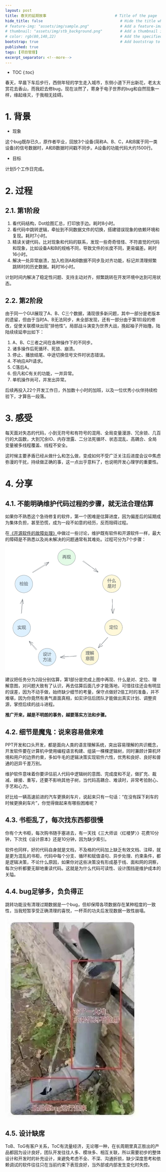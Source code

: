 ```yaml
---
layout: post
title: 春天的延期故事                               # Title of the page
hide_title: false                                   # Hide the title when displaying the post, but shown in lists of posts
# feature-img: "assets/img/sample.png"              # Add a feature-image to the post
# thumbnail: "assets/img/stb_background.png"        # Add a thumbnail image on blog view
# color: rgb(80,140,22)                             # Add the specified color as feature image, and change link colors in post
bootstrap: true                                     # Add bootstrap to the page
published: true
tags: [项目管理]
excerpt_separator: <!--more-->
---
```


<!--more-->
* TOC
{:toc}

春天，早晨下车后步行，西侧年轻的学生走入城市，东侧小道下开出新花，老太太赏花去香山，而我赶去修bug，现在淡然了，寄身于电子世界的bug和自然现象一样，缘起缘灭，于我相无挂碍。

# 1. 背景

* 现象

这个bug既存已久，原作者毕业，回放3个设备(简称A、B、C，A和B属于同一类设备)的信号数据时，A和B数据时间戳不同步。A设备的功能代码大约1500行。

* 目标

计划5个工作日完成。

# 2. 过程

## 2.1. 第1阶段

1. 看代码结构，Dot绘图汇总，打印放手边。耗时8小时。
1. 看代码中跳转逻辑，牵扯到不同数据文件的切换，搭建错误现象的依赖环境和复现。耗时7小时。
1. 精读关键代码，比对现象和代码的联系，发现一些奇奇怪怪、不符直觉的代码和现象，比如设备A和B的规格不同，导致文件的长度不同，更易偏差。耗时16小时。
1. 解决一处异常崩溃，加入检测A和B数据不同步及对齐功能，标记并清理频繁跳转时的历史数据。耗时16小时。

计划时间内解决了稳定性问题、支持主动对齐，频繁跳转在开发环境中达到可用状态。

## 2.2. 第2阶段

由于同一个GUI展现了A、B、C三个数据，涌现很多新问题，其中一部分是老版本的遗留，但由于当时A、B无法同步，未全部发现，还有一部分由于第1阶段的修改，促使关联模块出现”排他性“。局部战斗演变为世界大战，挽起袖子开始撸，陆陆续续延申出如下：

1. A、B、C三者之间在各种操作下的不同步。
1. 诸多操作后死循环、死锁、崩溃。
1. 停止、播放结尾、中途切换信号文件时状态错误。
1. 不响应API请求。
1. C落后A。
1. 但凡和C有关的功能，一并异常。
1. 单机操作尚可，并发出异常。

后续再投入22个开发工作日，外加数十小时的加班，以及一位优秀小伙伴持续检验下，才算告一段落。

# 3. 感受

每天面对失态的代码，小到无符号和有符号的混用、全局变量漫游、冗余锁、几百行的大函数，大到冗余IO、内存泄露、二分法死循环、状态混乱、高耦合、全局变量被多线程覆盖、线程不安全。

这时候主要矛盾已经从做什么和怎么做，变成如何不受广泛关注后进度会议中焦虑弥漫的干扰，持续做正确的事，这一点出乎意料了，也说明开发心理学的重要性。

# 4. 分享

## 4.1. 不能明确维护代码过程的步骤，就无法合理估算

如果你不熟悉这个急待修复的软件，第一个困难是估算进度，因为偏差后的延期成为集体负担，甚至恐慌，成为一段不如意的经历，反而阻碍过程。

在[《开源软件的故障处理》](https://hubugui.github.io/2022/12/11/%E5%BC%80%E6%BA%90%E8%BD%AF%E4%BB%B6%E7%9A%84%E6%95%85%E9%9A%9C%E5%A4%84%E7%90%86.html)中做过一些讨论，维护既有软件和开源软件一样，最大的障碍是不熟悉以及尚未解决的问题通常有其难处。过程可分为7个步骤：

![开源软件的故障处理](/assets/img/post/2023-06-18/maintenance.png)

建议把任务分为2段分别估算，第1部分是完成上图中再现、什么是对、定位、理解意图，对问题大致有了认识，再去估算后面几步才能落地，可惜往往还会有明显的误差，因为不动手做，始终缺少细节的考量，保守点做好2倍工时的准备，并不难堪，因为你竟然有勇气直面真相，如实评估后团队才能做出真实计划、调整资源，掌控后续的战斗进程。

**推广开来，越是不明朗的事务，越要落实方法和步骤。**

## 4.2. 细节是魔鬼：说来容易做来难

PPT开发和口头开发，都是面向人类的语言理解系统，突出容易理解的共识概念，开发软件要在计算机中使用编程语言构建、组装一棵棵逻辑树，同时兼顾计算机环境和用户的边界约束，多如牛毛的逻辑决策实现软件六性，优秀和良好、良好和普通的迥异千差万别。

维护软件意味着你要评估前人代码中逻辑树的意图、完成度和不足，做扩充、裁减、嫁接、重写，还要不影响其他子树，当代码高耦合、难读时，非常考验耐心、手艺和心力。

好比给一辆高速前进的汽车更换刹车片，说起来只有一句话：“在没有踩下刹车的时候更换刹车片”，你觉得做起来有哪些困难呢？

## 4.3. 书柜乱了，每次找东西都很慢

你有个大书柜，每次购书随手塞进去，有一天找《三大师谈〈红楼梦〉》花费10分钟，下次找《设计原本》还是10分钟，因为缺少索引。

软件也同样，好的代码自身就是文档，不及格的代码加上缺乏有效文档、注释，就是更为混乱的书柜，代码中每个分支、循环和赋值语句、异步处理、约束条件，都是逻辑决策，不论什么原因，如果你对这些决策没有形成基于线、面和网的洞察，每次分析都要无聊地重读代码。这就是为什么代码可读性、设计围挡是维护成本的关隘。

## 4.4. bug足够多，负负得正

跳转功能没有清理过期数据是一个bug，但却保障各项数据存在某种程度的一致性，当我短暂享受正确清理的喜悦，一杯茶的功夫后发现数据一致性崩塌。

![负负得正](/assets/img/post/2023-06-18/bugisfeature.jpg)

## 4.5. 设计缺席

ToB、ToG有客户关系，ToC有流量经济，无论哪一种，在长周期里真正胜出的产品都因为设计良好，团队开发往往人多、模块多、相互关联，所以需要初步的整体设计和开发时的补充设计，来避免考虑不全、不深、沟通折损，缺少深度思考和依赖调试的软件往往只在当前约束下表现良好，当外部或内部发生变化时失控。
